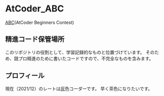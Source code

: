 # AtCoder_ABC
[ABC](https://atcoder.jp/home)(AtCoder Beginners Contest)

## 精進コード保管場所
このリポジトリの役割として、学習記録的なものと位置づけています。
そのため、競プロ精進のために書いたコードですので、不完全なものを含みます。

## プロフィール
現在（2021/12）のレートは[灰](https://atcoder.jp/users/rereal7)色コーダーです。
早く茶色になりたいです。